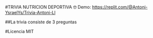 #TRIVIA NUTRICION DEPORTIVA 🤓 Demo: https://replit.com/@Antoni-YsraelYs/Trivia-Antoni-Ll

##La trivia consiste de 3 preguntas

#Licencia MIT
